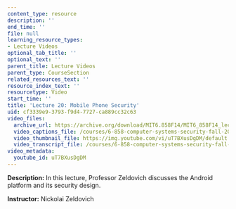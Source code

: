 ```yaml
---
content_type: resource
description: ''
end_time: ''
file: null
learning_resource_types:
- Lecture Videos
optional_tab_title: ''
optional_text: ''
parent_title: Lecture Videos
parent_type: CourseSection
related_resources_text: ''
resource_index_text: ''
resourcetype: Video
start_time: ''
title: 'Lecture 20: Mobile Phone Security'
uid: cf3339e9-3793-f9d4-7727-ca889cc32c63
video_files:
  archive_url: https://archive.org/download/MIT6.858F14/MIT6_858F14_lec20_300k.mp4
  video_captions_file: /courses/6-858-computer-systems-security-fall-2014/5cd569d54cb85bf9a23ec7b9a1756225_uT7BXusDgDM.vtt
  video_thumbnail_file: https://img.youtube.com/vi/uT7BXusDgDM/default.jpg
  video_transcript_file: /courses/6-858-computer-systems-security-fall-2014/4f06fffd9aeb023a89c9c8b5e92df26d_uT7BXusDgDM.pdf
video_metadata:
  youtube_id: uT7BXusDgDM
---
```


**Description:** In this lecture, Professor Zeldovich discusses the Android platform and its security design.

**Instructor:** Nickolai Zeldovich